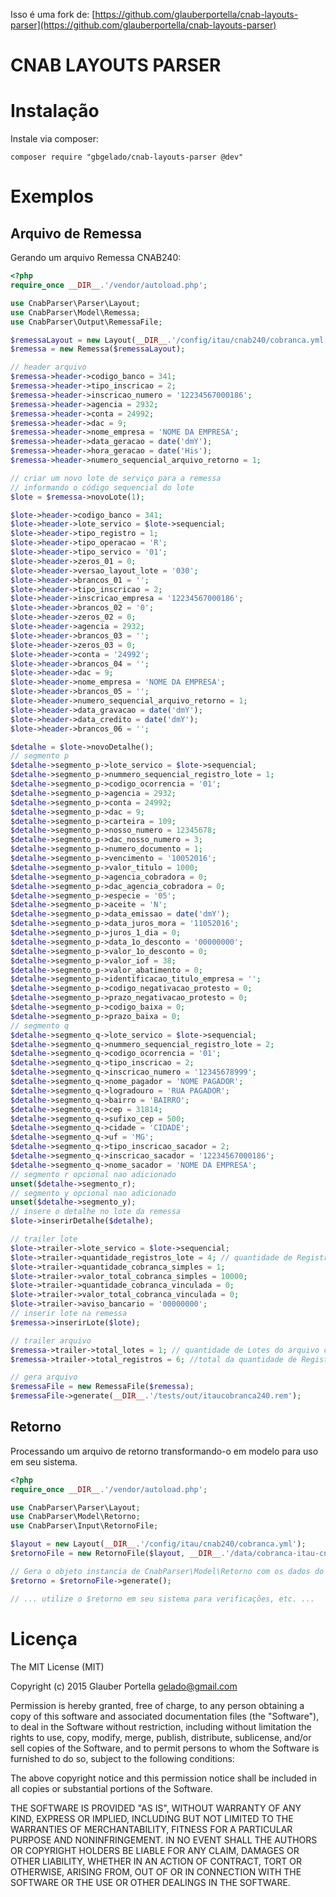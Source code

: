 Isso é uma fork de: [https://github.com/glauberportella/cnab-layouts-parser](https://github.com/glauberportella/cnab-layouts-parser)

# CNAB LAYOUTS PARSER

# Instalação

Instale via composer:

`composer require "gbgelado/cnab-layouts-parser @dev"`

# Exemplos

## Arquivo de Remessa

Gerando um arquivo Remessa CNAB240:

```php
<?php
require_once __DIR__.'/vendor/autoload.php';

use CnabParser\Parser\Layout;
use CnabParser\Model\Remessa;
use CnabParser\Output\RemessaFile;

$remessaLayout = new Layout(__DIR__.'/config/itau/cnab240/cobranca.yml');
$remessa = new Remessa($remessaLayout);

// header arquivo
$remessa->header->codigo_banco = 341;
$remessa->header->tipo_inscricao = 2;
$remessa->header->inscricao_numero = '12234567000186';
$remessa->header->agencia = 2932;
$remessa->header->conta = 24992;
$remessa->header->dac = 9;
$remessa->header->nome_empresa = 'NOME DA EMPRESA';
$remessa->header->data_geracao = date('dmY');
$remessa->header->hora_geracao = date('His');
$remessa->header->numero_sequencial_arquivo_retorno = 1;

// criar um novo lote de serviço para a remessa
// informando o código sequencial do lote
$lote = $remessa->novoLote(1);

$lote->header->codigo_banco = 341;
$lote->header->lote_servico = $lote->sequencial;
$lote->header->tipo_registro = 1;
$lote->header->tipo_operacao = 'R';
$lote->header->tipo_servico = '01';
$lote->header->zeros_01 = 0;
$lote->header->versao_layout_lote = '030';
$lote->header->brancos_01 = '';
$lote->header->tipo_inscricao = 2;
$lote->header->inscricao_empresa = '12234567000186';
$lote->header->brancos_02 = '0';
$lote->header->zeros_02 = 0;
$lote->header->agencia = 2932;
$lote->header->brancos_03 = '';
$lote->header->zeros_03 = 0;
$lote->header->conta = '24992';
$lote->header->brancos_04 = '';
$lote->header->dac = 9;
$lote->header->nome_empresa = 'NOME DA EMPRESA';
$lote->header->brancos_05 = '';
$lote->header->numero_sequencial_arquivo_retorno = 1;
$lote->header->data_gravacao = date('dmY');
$lote->header->data_credito = date('dmY');
$lote->header->brancos_06 = '';

$detalhe = $lote->novoDetalhe();
// segmento p
$detalhe->segmento_p->lote_servico = $lote->sequencial;
$detalhe->segmento_p->nummero_sequencial_registro_lote = 1;
$detalhe->segmento_p->codigo_ocorrencia = '01';
$detalhe->segmento_p->agencia = 2932;
$detalhe->segmento_p->conta = 24992;
$detalhe->segmento_p->dac = 9;
$detalhe->segmento_p->carteira = 109;
$detalhe->segmento_p->nosso_numero = 12345678;
$detalhe->segmento_p->dac_nosso_numero = 3;
$detalhe->segmento_p->numero_documento = 1;
$detalhe->segmento_p->vencimento = '10052016';
$detalhe->segmento_p->valor_titulo = 1000;
$detalhe->segmento_p->agencia_cobradora = 0;
$detalhe->segmento_p->dac_agencia_cobradora = 0;
$detalhe->segmento_p->especie = '05';
$detalhe->segmento_p->aceite = 'N';
$detalhe->segmento_p->data_emissao = date('dmY');
$detalhe->segmento_p->data_juros_mora = '11052016';
$detalhe->segmento_p->juros_1_dia = 0;
$detalhe->segmento_p->data_1o_desconto = '00000000';
$detalhe->segmento_p->valor_1o_desconto = 0;
$detalhe->segmento_p->valor_iof = 38;
$detalhe->segmento_p->valor_abatimento = 0;
$detalhe->segmento_p->identificacao_titulo_empresa = '';
$detalhe->segmento_p->codigo_negativacao_protesto = 0;
$detalhe->segmento_p->prazo_negativacao_protesto = 0;
$detalhe->segmento_p->codigo_baixa = 0;
$detalhe->segmento_p->prazo_baixa = 0;
// segmento q
$detalhe->segmento_q->lote_servico = $lote->sequencial;
$detalhe->segmento_q->nummero_sequencial_registro_lote = 2;
$detalhe->segmento_q->codigo_ocorrencia = '01';
$detalhe->segmento_q->tipo_inscricao = 2;
$detalhe->segmento_q->inscricao_numero = '12345678999';
$detalhe->segmento_q->nome_pagador = 'NOME PAGADOR';
$detalhe->segmento_q->logradouro = 'RUA PAGADOR';
$detalhe->segmento_q->bairro = 'BAIRRO';
$detalhe->segmento_q->cep = 31814;
$detalhe->segmento_q->sufixo_cep = 500;
$detalhe->segmento_q->cidade = 'CIDADE';
$detalhe->segmento_q->uf = 'MG';
$detalhe->segmento_q->tipo_inscricao_sacador = 2;
$detalhe->segmento_q->inscricao_sacador = '12234567000186';
$detalhe->segmento_q->nome_sacador = 'NOME DA EMPRESA';
// segmento r opcional nao adicionado
unset($detalhe->segmento_r);
// segmento y opcional nao adicionado
unset($detalhe->segmento_y);
// insere o detalhe no lote da remessa
$lote->inserirDetalhe($detalhe);

// trailer lote
$lote->trailer->lote_servico = $lote->sequencial;
$lote->trailer->quantidade_registros_lote = 4; // quantidade de Registros do Lote correspondente à soma da quantidade dos registros tipo 1 (header_lote), 3(detalhes) e 5(trailer_lote)
$lote->trailer->quantidade_cobranca_simples = 1;
$lote->trailer->valor_total_cobranca_simples = 10000;
$lote->trailer->quantidade_cobranca_vinculada = 0;
$lote->trailer->valor_total_cobranca_vinculada = 0;
$lote->trailer->aviso_bancario = '00000000';
// inserir lote na remessa
$remessa->inserirLote($lote);

// trailer arquivo
$remessa->trailer->total_lotes = 1; // quantidade de Lotes do arquivo correspondente à soma da quantidade dos registros tipo 1 (header_lote).
$remessa->trailer->total_registros = 6; //total da quantidade de Registros no arquivo correspondente à soma da quantidade dos registros tipo 0(header_arquivo), 1(header_lote), 3(detalhes), 5(trailer_lote) e 9(trailer_arquivo).

// gera arquivo
$remessaFile = new RemessaFile($remessa);
$remessaFile->generate(__DIR__.'/tests/out/itaucobranca240.rem');
```

## Retorno

Processando um arquivo de retorno transformando-o em modelo para uso em seu sistema.

```php
<?php
require_once __DIR__.'/vendor/autoload.php';

use CnabParser\Parser\Layout;
use CnabParser\Model\Retorno;
use CnabParser\Input\RetornoFile;

$layout = new Layout(__DIR__.'/config/itau/cnab240/cobranca.yml');
$retornoFile = new RetornoFile($layout, __DIR__.'/data/cobranca-itau-cnab240.ret');

// Gera o objeto instancia de CnabParser\Model\Retorno com os dados do arquivo de retorno processado
$retorno = $retornoFile->generate();

// ... utilize o $retorno em seu sistema para verificações, etc. ...
```

# Licença

The MIT License (MIT)

Copyright (c) 2015 Glauber Portella <gelado@gmail.com>

Permission is hereby granted, free of charge, to any person obtaining a copy of
this software and associated documentation files (the "Software"), to deal in
the Software without restriction, including without limitation the rights to
use, copy, modify, merge, publish, distribute, sublicense, and/or sell copies of
the Software, and to permit persons to whom the Software is furnished to do so,
subject to the following conditions:

The above copyright notice and this permission notice shall be included in all
copies or substantial portions of the Software.

THE SOFTWARE IS PROVIDED "AS IS", WITHOUT WARRANTY OF ANY KIND, EXPRESS OR
IMPLIED, INCLUDING BUT NOT LIMITED TO THE WARRANTIES OF MERCHANTABILITY, FITNESS
FOR A PARTICULAR PURPOSE AND NONINFRINGEMENT. IN NO EVENT SHALL THE AUTHORS OR
COPYRIGHT HOLDERS BE LIABLE FOR ANY CLAIM, DAMAGES OR OTHER LIABILITY, WHETHER
IN AN ACTION OF CONTRACT, TORT OR OTHERWISE, ARISING FROM, OUT OF OR IN
CONNECTION WITH THE SOFTWARE OR THE USE OR OTHER DEALINGS IN THE SOFTWARE.
